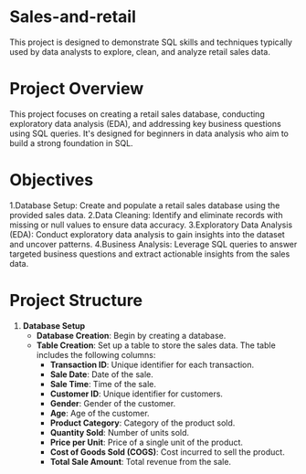 # Sales-and-retail
This project is designed to demonstrate SQL skills and techniques typically used by data analysts to explore, clean, and analyze retail sales data. 
# Project Overview
This project focuses on creating a retail sales database, conducting exploratory data analysis (EDA), and addressing key business questions using SQL queries. It's designed for beginners in data analysis who aim to build a strong foundation in SQL.
# Objectives

1.Database Setup: Create and populate a retail sales database using the provided sales data.
2.Data Cleaning: Identify and eliminate records with missing or null values to ensure data accuracy.
3.Exploratory Data Analysis (EDA): Conduct exploratory data analysis to gain insights into the dataset and uncover patterns.
4.Business Analysis: Leverage SQL queries to answer targeted business questions and extract actionable insights from the sales data.

# Project Structure
1. **Database Setup**  
   - **Database Creation**: Begin by creating a database.
   - **Table Creation**: Set up a table to store the sales data. The table includes the following columns:  
     - **Transaction ID**: Unique identifier for each transaction.  
     - **Sale Date**: Date of the sale.  
     - **Sale Time**: Time of the sale.  
     - **Customer ID**: Unique identifier for customers.  
     - **Gender**: Gender of the customer.  
     - **Age**: Age of the customer.  
     - **Product Category**: Category of the product sold.  
     - **Quantity Sold**: Number of units sold.  
     - **Price per Unit**: Price of a single unit of the product.  
     - **Cost of Goods Sold (COGS)**: Cost incurred to sell the product.  
     - **Total Sale Amount**: Total revenue from the sale.  
